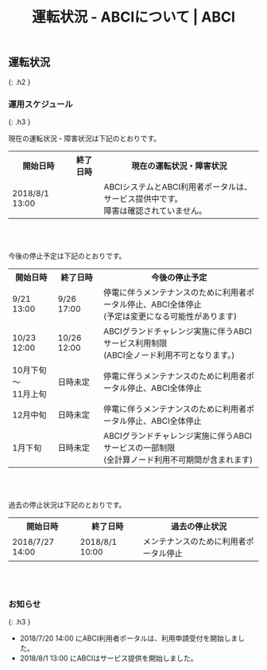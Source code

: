 ﻿---
layout: "ja/about_abci/info"
title: "運転状況 - ABCIについて | ABCI"
permalink: "/ja/about_abci/info.html"
---


## 運転状況
{: .h2 }


### 運用スケジュール
{: .h3 }

<p class="c">現在の運転状況・障害状況は下記のとおりです。</p>
<table class="table">
  <tr>
    <th>開始日時</th>
    <th>終了日時</th>
    <th>現在の運転状況・障害状況</th>
  </tr>
  <tr>
    <td>2018/8/1 13:00</td>
    <td>&nbsp;</td>
    <td>ABCIシステムとABCI利用者ポータルは、サービス提供中です。<br />障害は確認されていません。</td>
  </tr>
</table>
<br /><br />
<p class="c">今後の停止予定は下記のとおりです。</p>
<table class="table">
  <tr>
    <th>開始日時</th>
    <th>終了日時</th>
    <th>今後の停止予定</th>
  </tr>
  <tr>
    <td>9/21 13:00</td>
    <td>9/26 17:00</td>
    <td>停電に伴うメンテナンスのために利用者ポータル停止、ABCI全体停止<br />(予定は変更になる可能性があります)</td>
  </tr>
  <tr>
    <td>10/23 12:00</td>
    <td>10/26 12:00</td>
    <td>ABCIグランドチャレンジ実施に伴うABCIサービス利用制限<br />(ABCI全ノード利用不可となります。)</td>
  </tr>
  <tr>
    <td>10月下旬～<br />11月上旬</td>
    <td>日時未定</td>
    <td>停電に伴うメンテナンスのために利用者ポータル停止、ABCI全体停止</td>
  </tr>
  <tr>
    <td>12月中旬</td>
    <td>日時未定</td>
    <td>停電に伴うメンテナンスのために利用者ポータル停止、ABCI全体停止</td>
  </tr>
  <tr>
    <td>1月下旬</td>
    <td>日時未定</td>
    <td>ABCIグランドチャレンジ実施に伴うABCIサービスの一部制限<br />(全計算ノード利用不可期間が含まれます)</td>
  </tr>
</table>
<br /><br />
<p class="c">過去の停止状況は下記のとおりです。</p>
<table class="table">
  <tr>
    <th>開始日時</th>
    <th>終了日時</th>
    <th>過去の停止状況</th>
  </tr>
  <tr>
    <td>2018/7/27 14:00</td>
    <td>2018/8/1 10:00  </td>
    <td>メンテナンスのために利用者ポータル停止</td>
  </tr>
</table>
<br /><br />


### お知らせ
{: .h3 }

<ul class="dot_ul c">
<li class="dot">2018/7/20 14:00 にABCI利用者ポータルは、利用申請受付を開始しました。</li>
<li class="dot">2018/8/1  13:00 にABCIはサービス提供を開始しました。</li>
</ul>  


